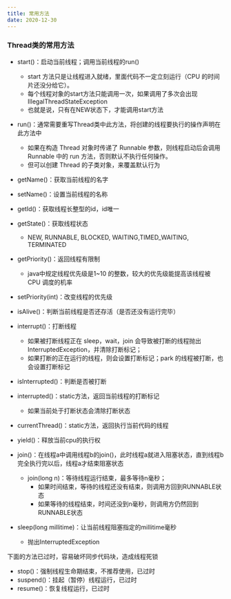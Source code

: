 ```yaml
---
title: 常用方法
date: 2020-12-30
---
```


### Thread类的常用方法

- start()：启动当前线程；调用当前线程的run()
  - start 方法只是让线程进入就绪，里面代码不一定立刻运行（CPU 的时间片还没分给它）。
  - 每个线程对象的start方法只能调用一次，如果调用了多次会出现IllegalThreadStateException
  - 也就是说，只有在NEW状态下，才能调用start方法
- run()：通常需要重写Thread类中此方法，将创建的线程要执行的操作声明在此方法中
  - 如果在构造 Thread 对象时传递了 Runnable 参数，则线程启动后会调用 Runnable 中的 run 方法，否则默认不执行任何操作。
  - 但可以创建 Thread 的子类对象，来覆盖默认行为
- getName()：获取当前线程的名字
- setName()：设置当前线程的名称
- getId()：获取线程长整型的id，id唯一
- getState()：获取线程状态
  - NEW, RUNNABLE, BLOCKED, WAITING,TIMED_WAITING, TERMINATED
- getPriority()：返回线程有限制
  - java中规定线程优先级是1~10 的整数，较大的优先级能提高该线程被 CPU 调度的机率
- setPriority(int)：改变线程的优先级
- isAlive()：判断当前线程是否还存活（是否还没有运行完毕）



- interrupt()：打断线程

  - 如果被打断线程正在 sleep，wait，join 会导致被打断的线程抛出 InterruptedException，并清除打断标记；
  - 如果打断的正在运行的线程，则会设置打断标记；park 的线程被打断，也会设置打断标记

- isInterrupted()：判断是否被打断

- interrupted()：static方法，返回当前线程的打断标记

  - 如果当前处于打断状态会清除打断状态

  

- currentThread()：static方法，返回执行当前代码的线程

- yield()：释放当前cpu的执行权
- join()：在线程a中调用线程b的join()，此时线程a就进入阻塞状态，直到线程b完全执行完以后，线程a才结束阻塞状态
  
  - join(long n)：等待线程运行结束，最多等待n毫秒；
    - 如果时间结束，等待的线程还没有结束，则调用方回到RUNNABLE状态
    - 如果等待的线程结束，时间还没到n毫秒，则调用方仍然回到RUNNABLE状态
- sleep(long millitime)：让当前线程阻塞指定的millitime毫秒
  
  - 抛出InterruptedException



下面的方法已过时，容易破坏同步代码块，造成线程死锁

- stop()：强制线程生命期结束，不推荐使用，已过时
- suspend()：挂起（暂停）线程运行，已过时
- resume()：恢复线程运行，已过时

